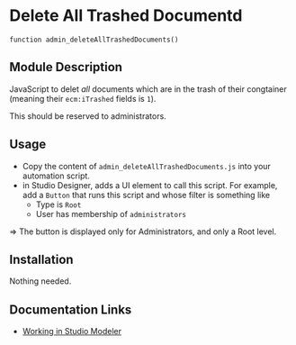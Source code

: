 # Delete All Trashed Documentd

```
function admin_deleteAllTrashedDocuments()
```

## Module Description

JavaScript to delet _all_ documents which are in the trash of their congtainer (meaning their `ecm:iTrashed` fields is `1`).

This should be reserved to administrators.

## Usage

* Copy the content of `admin_deleteAllTrashedDocuments.js` into your automation script.
* in Studio Designer, adds a UI element to call this script. For example, add a `Button` that runs this script and whose filter is something like
  * Type is `Root`
  * User has membership of `administrators`

=> The button is displayed only for Administrators, and only a Root level.

## Installation

Nothing needed.

## Documentation Links

- [Working in Studio Modeler](https://doc.nuxeo.com/studio/working-in-studio/)
